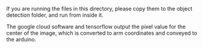 If you are running the files in this directory, please copy them to the object detection folder, and run from inside it. 

The google cloud software and tensorflow output the pixel value for the center of the image, which is converted to arm coordinates and 
conveyed to the arduino.
